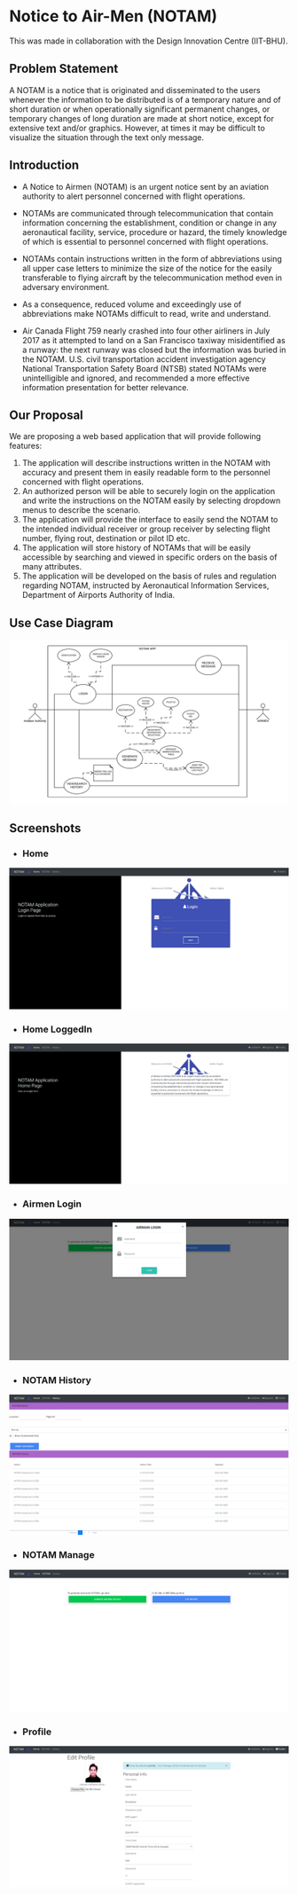 # Notice to Air-Men (NOTAM) 
This was made in collaboration with the Design Innovation Centre (IIT-BHU).

## Problem Statement
A NOTAM is a notice that is originated and disseminated to the users whenever the information to be distributed is of a temporary nature and of short duration or when operationally significant permanent changes, or temporary changes of long duration are made at short notice, except for extensive text and/or graphics. However, at times it may be difficult to visualize the situation through the text only message.

## Introduction
- A Notice to Airmen (NOTAM) is an urgent notice sent by an aviation authority to alert personnel concerned with flight operations. 

- NOTAMs are communicated through telecommunication that contain information concerning the establishment, condition or change in any aeronautical facility, service, procedure or hazard, the timely knowledge of which is essential to personnel concerned with flight operations. 

- NOTAMs contain instructions written in the form of abbreviations using all upper case letters to minimize the size of the notice for the easily transferable to flying aircraft by the telecommunication method even in adversary environment. 

- As a consequence, reduced volume and exceedingly use of abbreviations make NOTAMs difficult to read, write and understand.

- Air Canada Flight 759 nearly crashed into four other airliners in July 2017 as it attempted to land on a San Francisco taxiway misidentified as a runway: the next runway was closed but the information was buried in the NOTAM. U.S. civil transportation accident investigation agency National Transportation Safety Board (NTSB) stated NOTAMs were unintelligible and ignored, and recommended a more effective information presentation for better relevance.

## Our Proposal
We are proposing a web based application that will provide following features:
1. The application will describe instructions written in the NOTAM with accuracy and present them in easily readable form to the personnel concerned with flight operations. 
2. An authorized person will be able to securely login on the application and write the instructions on the NOTAM easily by selecting dropdown menus to describe the scenario. 
3. The application will provide the interface to easily send the NOTAM to the intended individual receiver or group receiver by selecting flight number, flying rout, destination or pilot ID etc. 
4. The application will store history of NOTAMs that will be easily accessible by searching and viewed in specific orders on the basis of many attributes. 
5. The application will be developed on the basis of rules and regulation regarding NOTAM, instructed by Aeronautical Information Services, Department of Airports Authority of India.

## Use Case Diagram
<img src="NOTAMUseCaseDiagram.jpeg" title="usecase">

## Screenshots

- ### Home
<img src="snaps/Home.PNG" title="home">

- ### Home LoggedIn
<img src="snaps/home_loggedin.PNG" title="homelogin">

- ### Airmen Login
<img src="snaps/airmen_login.PNG" title="airmen">

- ### NOTAM History
<img src="snaps/notam_history.PNG" title="NOTAM History">

- ### NOTAM Manage
<img src="snaps/notam_manage.PNG" title="NOTAM Manage">

- ### Profile
<img src="snaps/profile1.PNG" title="Profile">

